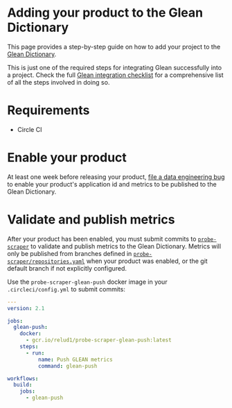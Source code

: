 # Adding your product to the Glean Dictionary

This page provides a step-by-step guide on how to add your project to the [Glean Dictionary](https://dictionary.telemetry.mozilla.org/).

This is just one of the required steps for integrating Glean successfully into a project. Check the full [Glean integration checklist](./index.md) for a comprehensive list of all the steps involved in doing so.

# Requirements

- Circle CI

# Enable your product

At least one week before releasing your product, [file a data engineering bug][dataeng-bug] to
enable your product's application id and metrics to be published to the Glean Dictionary.

# Validate and publish metrics

After your product has been enabled, you must submit commits to [`probe-scraper`](https://github.com/mozilla/probe-scraper) to validate and publish metrics to the Glean Dictionary. Metrics will only be published from branches defined in [`probe-scraper/repositories.yaml`](https://github.com/mozilla/probe-scraper/blob/main/repositories.yaml) when your product was enabled, or the git default branch if not explicitly configured.

Use the `probe-scraper-glean-push` docker image in your `.circleci/config.yml` to submit commits:

```yaml
---
version: 2.1

jobs:
  glean-push:
    docker:
      - gcr.io/relud1/probe-scraper-glean-push:latest
    steps:
      - run:
          name: Push GLEAN metrics
          command: glean-push

workflows:
  build:
    jobs:
      - glean-push
```

[dataeng-bug]: https://bugzilla.mozilla.org/enter_bug.cgi?assigned_to=nobody@mozilla.org&bug_ignored=0&bug_severity=--&bug_status=NEW&bug_type=task&cf_fx_iteration=---&cf_fx_points=---&comment=%23%20To%20be%20filled%20by%20the%20requester%0A%0A%2A%2AApplication%20ID%5C%2A%2A%2A%3A%20my.app_id%0A%2A%2AApplication%20Canonical%20Name%2A%2A%3A%20My%20Application%0A%2A%2ADescription%2A%2A%3A%20Brief%20description%20of%20your%20application%0A%2A%2AData-review%20response%20link%2A%2A%3A%20The%20link%20to%20the%20data%20response%20to%20the%20data%20collection%20request%20for%20adding%20Glean%20to%20your%20project.%0A%2A%2ARepository%20URL%2A%2A%3A%20https%3A%2F%2Fgithub.com%2Fmozilla%2Fmy_app_name%0A%2A%2ALocations%20of%20%60metrics.yaml%60%20files%20%28can%20be%20many%29%3A%2A%2A%0A%20%20-%20src%2Fmetrics.yaml%0A%0A%2A%2ALocations%20of%20%60pings.yaml%60%20files%20%28can%20be%20many%29%3A%2A%2A%0A%20-%20src%2Fpings.yaml%0A%0A%2A%2ADependencies%5C%2A%5C%2A%2A%2A%3A%0A%20-%20glean-core%0A%0A%2A%2ARetention%20Days%5C%2A%5C%2A%5C%2A%2A%2A%3A%20N%0A%0A%23%23%20_%28Optional%29_%20To%20be%20filled%20by%20the%20requester%0A%2A%2ADoes%20the%20product%20require%20end-to-end%20encryption%20in%20the%20pipeline%3F%2A%2A%20Yes%20%7C%20No%0A%2A%2AIf%20answered%20yes%20to%20the%20above%2C%20who%20should%20be%20granted%20access%20to%20the%20data%3F%2A%2A%0A%0A-%20LDAP%20account%201%0A-%20LDAP%20account%202%0A%0A%23%23%20Notes%20and%20guidelines%0A%0A%5C%2A%20This%20is%20the%20identifier%20used%20to%20initialize%20Glean%20%28or%20the%20id%20used%20on%20the%20store%20on%20Android%20and%20Apple%20devices%29.%0A%0A%5C%2A%5C%2A%20Dependencies%20can%20be%20found%20%5Bin%20the%20Glean%20repositories%5D%28https%3A%2F%2Fprobeinfo.telemetry.mozilla.org%2Fv2%2Fglean%2Flibrary-variants%29.%20Each%20dependency%20must%20be%20listed%20explicitly.%20For%20example%2C%20the%20default%20Glean%20probes%20will%20only%20be%20included%20if%20glean%20itself%20is%20a%20dependency.%0A%0A%5C%2A%5C%2A%5C%2A%20Number%20of%20days%20that%20raw%20data%20will%20be%20retained.%20A%20good%20default%20is%20180.%20We%20can%20change%20this%20later%20to%20accommodate%20longer%20retention%20periods%2C%20though%20we%20cannot%20recover%20data%20that%20is%20past%20the%20retention%20period%20%28for%20example%2C%20we%20cannot%20recover%20data%20that%20is%20200%20days%20old%20if%20your%20retention%20period%20is%20180%20days%29.%0A%0A%23%23%20Need%20additional%20help%3F%0AIf%20you%20need%20new%20dependencies%2C%20please%20file%20new%20bugs%20for%20them%2C%20separately%20from%20this%20one.%20For%20any%20questions%2C%20ask%20in%20the%20%23glean%20channel.%0A%0A%23%20To%20be%20filled%20by%20the%20Glean%20team%0A%5B%2A%2AApplication%20friendly%20name%2A%2A%5D%28https%3A%2F%2Fmozilla.github.io%2Fprobe-scraper%2F%23tag%2Fapplication%29%3A%20my_app_name%0A%0A%23%23%20The%20following%20are%20only%20required%20for%20products%20requiring%20encryption%3A%0A%2A%2ADocument%20namespace%2A%2A%3A%20my-app-name%0A%0A%2A%2APlease%20NI%20Operations%20on%20this%20bug%20to%20request%20the%20creation%20of%20encryption%20keys%20and%20an%20analysis%20project.%2A%2A&component=Glean%20Platform&contenttypemethod=list&contenttypeselection=text%2Fplain&defined_groups=1&filed_via=standard_form&flag_type-4=X&flag_type-607=X&flag_type-800=X&flag_type-803=X&flag_type-936=X&form_name=enter_bug&maketemplate=Remember%20values%20as%20bookmarkable%20template&op_sys=Unspecified&priority=--&product=Data%20Platform%20and%20Tools&rep_platform=Unspecified&short_desc=Enable%20new%20Glean%20App%20%60my.app_id%60&target_milestone=---&version=unspecified
